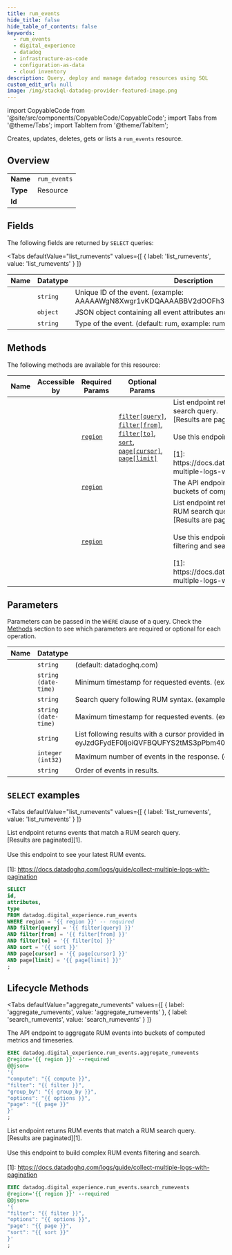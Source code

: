 ```yaml
--- 
title: rum_events
hide_title: false
hide_table_of_contents: false
keywords:
  - rum_events
  - digital_experience
  - datadog
  - infrastructure-as-code
  - configuration-as-data
  - cloud inventory
description: Query, deploy and manage datadog resources using SQL
custom_edit_url: null
image: /img/stackql-datadog-provider-featured-image.png
---
```


import CopyableCode from '@site/src/components/CopyableCode/CopyableCode';
import Tabs from '@theme/Tabs';
import TabItem from '@theme/TabItem';

Creates, updates, deletes, gets or lists a <code>rum_events</code> resource.

## Overview
<table><tbody>
<tr><td><b>Name</b></td><td><code>rum_events</code></td></tr>
<tr><td><b>Type</b></td><td>Resource</td></tr>
<tr><td><b>Id</b></td><td><CopyableCode code="datadog.digital_experience.rum_events" /></td></tr>
</tbody></table>

## Fields

The following fields are returned by `SELECT` queries:

<Tabs
    defaultValue="list_rumevents"
    values={[
        { label: 'list_rumevents', value: 'list_rumevents' }
    ]}
>
<TabItem value="list_rumevents">

<table>
<thead>
    <tr>
    <th>Name</th>
    <th>Datatype</th>
    <th>Description</th>
    </tr>
</thead>
<tbody>
<tr>
    <td><CopyableCode code="id" /></td>
    <td><code>string</code></td>
    <td>Unique ID of the event. (example: AAAAAWgN8Xwgr1vKDQAAAABBV2dOOFh3ZzZobm1mWXJFYTR0OA)</td>
</tr>
<tr>
    <td><CopyableCode code="attributes" /></td>
    <td><code>object</code></td>
    <td>JSON object containing all event attributes and their associated values.</td>
</tr>
<tr>
    <td><CopyableCode code="type" /></td>
    <td><code>string</code></td>
    <td>Type of the event. (default: rum, example: rum)</td>
</tr>
</tbody>
</table>
</TabItem>
</Tabs>

## Methods

The following methods are available for this resource:

<table>
<thead>
    <tr>
    <th>Name</th>
    <th>Accessible by</th>
    <th>Required Params</th>
    <th>Optional Params</th>
    <th>Description</th>
    </tr>
</thead>
<tbody>
<tr>
    <td><a href="#list_rumevents"><CopyableCode code="list_rumevents" /></a></td>
    <td><CopyableCode code="select" /></td>
    <td><a href="#parameter-region"><code>region</code></a></td>
    <td><a href="#parameter-filter[query]"><code>filter[query]</code></a>, <a href="#parameter-filter[from]"><code>filter[from]</code></a>, <a href="#parameter-filter[to]"><code>filter[to]</code></a>, <a href="#parameter-sort"><code>sort</code></a>, <a href="#parameter-page[cursor]"><code>page[cursor]</code></a>, <a href="#parameter-page[limit]"><code>page[limit]</code></a></td>
    <td>List endpoint returns events that match a RUM search query.<br />[Results are paginated][1].<br /><br />Use this endpoint to see your latest RUM events.<br /><br />[1]: https://docs.datadoghq.com/logs/guide/collect-multiple-logs-with-pagination</td>
</tr>
<tr>
    <td><a href="#aggregate_rumevents"><CopyableCode code="aggregate_rumevents" /></a></td>
    <td><CopyableCode code="exec" /></td>
    <td><a href="#parameter-region"><code>region</code></a></td>
    <td></td>
    <td>The API endpoint to aggregate RUM events into buckets of computed metrics and timeseries.</td>
</tr>
<tr>
    <td><a href="#search_rumevents"><CopyableCode code="search_rumevents" /></a></td>
    <td><CopyableCode code="exec" /></td>
    <td><a href="#parameter-region"><code>region</code></a></td>
    <td></td>
    <td>List endpoint returns RUM events that match a RUM search query.<br />[Results are paginated][1].<br /><br />Use this endpoint to build complex RUM events filtering and search.<br /><br />[1]: https://docs.datadoghq.com/logs/guide/collect-multiple-logs-with-pagination</td>
</tr>
</tbody>
</table>

## Parameters

Parameters can be passed in the `WHERE` clause of a query. Check the [Methods](#methods) section to see which parameters are required or optional for each operation.

<table>
<thead>
    <tr>
    <th>Name</th>
    <th>Datatype</th>
    <th>Description</th>
    </tr>
</thead>
<tbody>
<tr id="parameter-region">
    <td><CopyableCode code="region" /></td>
    <td><code>string</code></td>
    <td>(default: datadoghq.com)</td>
</tr>
<tr id="parameter-filter[from]">
    <td><CopyableCode code="filter[from]" /></td>
    <td><code>string (date-time)</code></td>
    <td>Minimum timestamp for requested events. (example: 2019-01-02T09:42:36.320Z)</td>
</tr>
<tr id="parameter-filter[query]">
    <td><CopyableCode code="filter[query]" /></td>
    <td><code>string</code></td>
    <td>Search query following RUM syntax. (example: @type:session @application_id:xxxx)</td>
</tr>
<tr id="parameter-filter[to]">
    <td><CopyableCode code="filter[to]" /></td>
    <td><code>string (date-time)</code></td>
    <td>Maximum timestamp for requested events. (example: 2019-01-03T09:42:36.320Z)</td>
</tr>
<tr id="parameter-page[cursor]">
    <td><CopyableCode code="page[cursor]" /></td>
    <td><code>string</code></td>
    <td>List following results with a cursor provided in the previous query. (example: eyJzdGFydEF0IjoiQVFBQUFYS2tMS3pPbm40NGV3QUFBQUJCV0V0clRFdDZVbG8zY3pCRmNsbHJiVmxDWlEifQ==)</td>
</tr>
<tr id="parameter-page[limit]">
    <td><CopyableCode code="page[limit]" /></td>
    <td><code>integer (int32)</code></td>
    <td>Maximum number of events in the response. (example: 25)</td>
</tr>
<tr id="parameter-sort">
    <td><CopyableCode code="sort" /></td>
    <td><code>string</code></td>
    <td>Order of events in results.</td>
</tr>
</tbody>
</table>

## `SELECT` examples

<Tabs
    defaultValue="list_rumevents"
    values={[
        { label: 'list_rumevents', value: 'list_rumevents' }
    ]}
>
<TabItem value="list_rumevents">

List endpoint returns events that match a RUM search query.<br />[Results are paginated][1].<br /><br />Use this endpoint to see your latest RUM events.<br /><br />[1]: https://docs.datadoghq.com/logs/guide/collect-multiple-logs-with-pagination

```sql
SELECT
id,
attributes,
type
FROM datadog.digital_experience.rum_events
WHERE region = '{{ region }}' -- required
AND filter[query] = '{{ filter[query] }}'
AND filter[from] = '{{ filter[from] }}'
AND filter[to] = '{{ filter[to] }}'
AND sort = '{{ sort }}'
AND page[cursor] = '{{ page[cursor] }}'
AND page[limit] = '{{ page[limit] }}'
;
```
</TabItem>
</Tabs>


## Lifecycle Methods

<Tabs
    defaultValue="aggregate_rumevents"
    values={[
        { label: 'aggregate_rumevents', value: 'aggregate_rumevents' },
        { label: 'search_rumevents', value: 'search_rumevents' }
    ]}
>
<TabItem value="aggregate_rumevents">

The API endpoint to aggregate RUM events into buckets of computed metrics and timeseries.

```sql
EXEC datadog.digital_experience.rum_events.aggregate_rumevents 
@region='{{ region }}' --required 
@@json=
'{
"compute": "{{ compute }}", 
"filter": "{{ filter }}", 
"group_by": "{{ group_by }}", 
"options": "{{ options }}", 
"page": "{{ page }}"
}'
;
```
</TabItem>
<TabItem value="search_rumevents">

List endpoint returns RUM events that match a RUM search query.<br />[Results are paginated][1].<br /><br />Use this endpoint to build complex RUM events filtering and search.<br /><br />[1]: https://docs.datadoghq.com/logs/guide/collect-multiple-logs-with-pagination

```sql
EXEC datadog.digital_experience.rum_events.search_rumevents 
@region='{{ region }}' --required 
@@json=
'{
"filter": "{{ filter }}", 
"options": "{{ options }}", 
"page": "{{ page }}", 
"sort": "{{ sort }}"
}'
;
```
</TabItem>
</Tabs>
